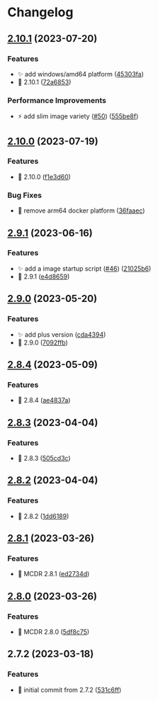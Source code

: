 # Changelog

## [2.10.1](https://github.com/MCDReforged/MCDReforged-Docker/compare/v2.10.0...v2.10.1) (2023-07-20)


### Features

* ✨ add windows/amd64 platform ([45303fa](https://github.com/MCDReforged/MCDReforged-Docker/commit/45303fa34e8682edee9ffdbb03a2dc0209000133))
* 🔖 2.10.1 ([72a6853](https://github.com/MCDReforged/MCDReforged-Docker/commit/72a68539bdec0d980cdf76384ba297199f8a6ef2))


### Performance Improvements

* ⚡️ add slim image variety ([#50](https://github.com/MCDReforged/MCDReforged-Docker/issues/50)) ([555be8f](https://github.com/MCDReforged/MCDReforged-Docker/commit/555be8f86de0535758588b2e1aafc714637d6adf))

## [2.10.0](https://github.com/MCDReforged/MCDReforged-Docker/compare/v2.9.1...v2.10.0) (2023-07-19)


### Features

* 🔖 2.10.0 ([f1e3d60](https://github.com/MCDReforged/MCDReforged-Docker/commit/f1e3d6099738185dc411b0ecbaa0ff6f45f40041))


### Bug Fixes

* 🐛 remove arm64 docker platform ([36faaec](https://github.com/MCDReforged/MCDReforged-Docker/commit/36faaec221c9a092da81a785e1671acfe64f0998))

## [2.9.1](https://github.com/MCDReforged/MCDReforged-Docker/compare/v2.9.0...v2.9.1) (2023-06-16)


### Features

* ✨ add a image startup script ([#46](https://github.com/MCDReforged/MCDReforged-Docker/issues/46)) ([21025b6](https://github.com/MCDReforged/MCDReforged-Docker/commit/21025b65fb657867c3eca8eb5948228b48e7abc7))
* 🔖 2.9.1 ([e4d8659](https://github.com/MCDReforged/MCDReforged-Docker/commit/e4d8659efea9d2363808a39f5efc08b4ec2325c1))

## [2.9.0](https://github.com/MCDReforged/MCDReforged-Docker/compare/v2.8.4...v2.9.0) (2023-05-20)


### Features

* ✨ add plus version ([cda4394](https://github.com/MCDReforged/MCDReforged-Docker/commit/cda43941bb0aaf92df52a3c504772b9df19f81cc))
* 🔖 2.9.0 ([7092ffb](https://github.com/MCDReforged/MCDReforged-Docker/commit/7092ffbfb0d7d4168c8e879e92e3c7335cb92bc8))

## [2.8.4](https://github.com/MCDReforged/MCDReforged-Docker/compare/v2.8.3...v2.8.4) (2023-05-09)


### Features

* 🔖 2.8.4 ([ae4837a](https://github.com/MCDReforged/MCDReforged-Docker/commit/ae4837aea279bb81fc6f9ca2f3ef4731911090b1))

## [2.8.3](https://github.com/MCDReforged/MCDReforged-Docker/compare/v2.8.2...v2.8.3) (2023-04-04)


### Features

* 🔖 2.8.3 ([505cd3c](https://github.com/MCDReforged/MCDReforged-Docker/commit/505cd3ca3aedc07b125d89a62f8edcd820049c50))

## [2.8.2](https://github.com/MCDReforged/MCDReforged-Docker/compare/v2.8.1...v2.8.2) (2023-04-04)


### Features

* 🔖 2.8.2 ([1dd6189](https://github.com/MCDReforged/MCDReforged-Docker/commit/1dd6189df55e427993d603fb0a2075e87fdf6981))

## [2.8.1](https://github.com/MCDReforged/MCDReforged-Docker/compare/v2.8.0...v2.8.1) (2023-03-26)


### Features

* 🔖 MCDR 2.8.1 ([ed2734d](https://github.com/MCDReforged/MCDReforged-Docker/commit/ed2734d4764f6a054d3363c5f91505cdd38c9d70))

## [2.8.0](https://github.com/MCDReforged/MCDReforged-Docker/compare/v2.7.2...v2.8.0) (2023-03-26)


### Features

* 🔖 MCDR 2.8.0 ([5df8c75](https://github.com/MCDReforged/MCDReforged-Docker/commit/5df8c75639091506542c343777135db8e11f9e2d))

## 2.7.2 (2023-03-18)


### Features

* 🎉 initial commit from 2.7.2 ([531c6ff](https://github.com/MCDReforged/MCDReforged-Docker/commit/531c6fff07d2572fe15b36497ed7028185f59699))
